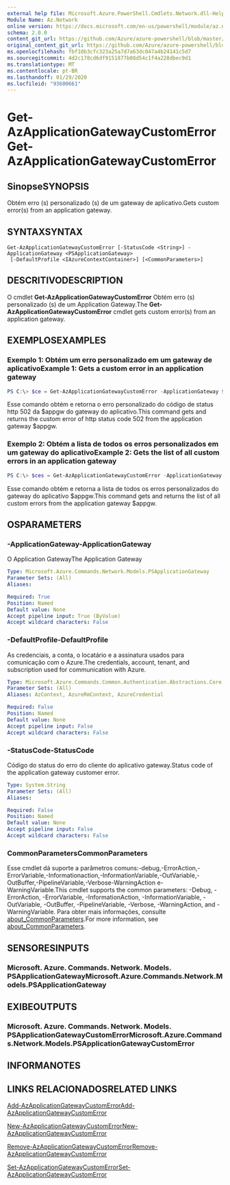```yaml
---
external help file: Microsoft.Azure.PowerShell.Cmdlets.Network.dll-Help.xml
Module Name: Az.Network
online version: https://docs.microsoft.com/en-us/powershell/module/az.network/get-azapplicationgatewaycustomerror
schema: 2.0.0
content_git_url: https://github.com/Azure/azure-powershell/blob/master/src/Network/Network/help/Get-AzApplicationGatewayCustomError.md
original_content_git_url: https://github.com/Azure/azure-powershell/blob/master/src/Network/Network/help/Get-AzApplicationGatewayCustomError.md
ms.openlocfilehash: fbf10b3cfc323a25a7d7a63dc047a4b24141c5d7
ms.sourcegitcommit: 4d2c178cd6df9151877b08d54c1f4a228dbec9d1
ms.translationtype: MT
ms.contentlocale: pt-BR
ms.lasthandoff: 01/29/2020
ms.locfileid: "93600661"
---
```

# <span data-ttu-id="8fb89-101">Get-AzApplicationGatewayCustomError</span><span class="sxs-lookup"><span data-stu-id="8fb89-101">Get-AzApplicationGatewayCustomError</span></span>

## <span data-ttu-id="8fb89-102">Sinopse</span><span class="sxs-lookup"><span data-stu-id="8fb89-102">SYNOPSIS</span></span>
<span data-ttu-id="8fb89-103">Obtém erro (s) personalizado (s) de um gateway de aplicativo.</span><span class="sxs-lookup"><span data-stu-id="8fb89-103">Gets custom error(s) from an application gateway.</span></span>

## <span data-ttu-id="8fb89-104">SYNTAX</span><span class="sxs-lookup"><span data-stu-id="8fb89-104">SYNTAX</span></span>

```
Get-AzApplicationGatewayCustomError [-StatusCode <String>] -ApplicationGateway <PSApplicationGateway>
 [-DefaultProfile <IAzureContextContainer>] [<CommonParameters>]
```

## <span data-ttu-id="8fb89-105">DESCRITIVO</span><span class="sxs-lookup"><span data-stu-id="8fb89-105">DESCRIPTION</span></span>
<span data-ttu-id="8fb89-106">O cmdlet **Get-AzApplicationGatewayCustomError** Obtém erro (s) personalizado (s) de um Application Gateway.</span><span class="sxs-lookup"><span data-stu-id="8fb89-106">The **Get-AzApplicationGatewayCustomError** cmdlet gets custom error(s) from an application gateway.</span></span>

## <span data-ttu-id="8fb89-107">EXEMPLOS</span><span class="sxs-lookup"><span data-stu-id="8fb89-107">EXAMPLES</span></span>

### <span data-ttu-id="8fb89-108">Exemplo 1: Obtém um erro personalizado em um gateway de aplicativo</span><span class="sxs-lookup"><span data-stu-id="8fb89-108">Example 1: Gets a custom error in an application gateway</span></span>
```powershell
PS C:\> $ce = Get-AzApplicationGatewayCustomError -ApplicationGateway $appgw -StatusCode HttpStatus502
```

<span data-ttu-id="8fb89-109">Esse comando obtém e retorna o erro personalizado do código de status http 502 da $appgw do gateway do aplicativo.</span><span class="sxs-lookup"><span data-stu-id="8fb89-109">This command gets and returns the custom error of http status code 502 from the application gateway $appgw.</span></span>

### <span data-ttu-id="8fb89-110">Exemplo 2: Obtém a lista de todos os erros personalizados em um gateway do aplicativo</span><span class="sxs-lookup"><span data-stu-id="8fb89-110">Example 2: Gets the list of all custom errors in an application gateway</span></span>
```powershell
PS C:\> $ces = Get-AzApplicationGatewayCustomError -ApplicationGateway $appgw
```

<span data-ttu-id="8fb89-111">Esse comando obtém e retorna a lista de todos os erros personalizados do gateway do aplicativo $appgw.</span><span class="sxs-lookup"><span data-stu-id="8fb89-111">This command gets and returns the list of all custom errors from the application gateway $appgw.</span></span>

## <span data-ttu-id="8fb89-112">OS</span><span class="sxs-lookup"><span data-stu-id="8fb89-112">PARAMETERS</span></span>

### <span data-ttu-id="8fb89-113">-ApplicationGateway</span><span class="sxs-lookup"><span data-stu-id="8fb89-113">-ApplicationGateway</span></span>
<span data-ttu-id="8fb89-114">O Application Gateway</span><span class="sxs-lookup"><span data-stu-id="8fb89-114">The Application Gateway</span></span>

```yaml
Type: Microsoft.Azure.Commands.Network.Models.PSApplicationGateway
Parameter Sets: (All)
Aliases:

Required: True
Position: Named
Default value: None
Accept pipeline input: True (ByValue)
Accept wildcard characters: False
```

### <span data-ttu-id="8fb89-115">-DefaultProfile</span><span class="sxs-lookup"><span data-stu-id="8fb89-115">-DefaultProfile</span></span>
<span data-ttu-id="8fb89-116">As credenciais, a conta, o locatário e a assinatura usados para comunicação com o Azure.</span><span class="sxs-lookup"><span data-stu-id="8fb89-116">The credentials, account, tenant, and subscription used for communication with Azure.</span></span>

```yaml
Type: Microsoft.Azure.Commands.Common.Authentication.Abstractions.Core.IAzureContextContainer
Parameter Sets: (All)
Aliases: AzContext, AzureRmContext, AzureCredential

Required: False
Position: Named
Default value: None
Accept pipeline input: False
Accept wildcard characters: False
```

### <span data-ttu-id="8fb89-117">-StatusCode</span><span class="sxs-lookup"><span data-stu-id="8fb89-117">-StatusCode</span></span>
<span data-ttu-id="8fb89-118">Código do status do erro do cliente do aplicativo gateway.</span><span class="sxs-lookup"><span data-stu-id="8fb89-118">Status code of the application gateway customer error.</span></span>

```yaml
Type: System.String
Parameter Sets: (All)
Aliases:

Required: False
Position: Named
Default value: None
Accept pipeline input: False
Accept wildcard characters: False
```

### <span data-ttu-id="8fb89-119">CommonParameters</span><span class="sxs-lookup"><span data-stu-id="8fb89-119">CommonParameters</span></span>
<span data-ttu-id="8fb89-120">Esse cmdlet dá suporte a parâmetros comuns:-debug,-ErrorAction,-ErrorVariable,-Informationaction,-InformationVariable,-OutVariable,-OutBuffer,-PipelineVariable,-Verbose-WarningAction e-WarningVariable.</span><span class="sxs-lookup"><span data-stu-id="8fb89-120">This cmdlet supports the common parameters: -Debug, -ErrorAction, -ErrorVariable, -InformationAction, -InformationVariable, -OutVariable, -OutBuffer, -PipelineVariable, -Verbose, -WarningAction, and -WarningVariable.</span></span> <span data-ttu-id="8fb89-121">Para obter mais informações, consulte [about_CommonParameters](https://go.microsoft.com/fwlink/?LinkID=113216).</span><span class="sxs-lookup"><span data-stu-id="8fb89-121">For more information, see [about_CommonParameters](https://go.microsoft.com/fwlink/?LinkID=113216).</span></span>

## <span data-ttu-id="8fb89-122">SENSORES</span><span class="sxs-lookup"><span data-stu-id="8fb89-122">INPUTS</span></span>

### <span data-ttu-id="8fb89-123">Microsoft. Azure. Commands. Network. Models. PSApplicationGateway</span><span class="sxs-lookup"><span data-stu-id="8fb89-123">Microsoft.Azure.Commands.Network.Models.PSApplicationGateway</span></span>

## <span data-ttu-id="8fb89-124">EXIBE</span><span class="sxs-lookup"><span data-stu-id="8fb89-124">OUTPUTS</span></span>

### <span data-ttu-id="8fb89-125">Microsoft. Azure. Commands. Network. Models. PSApplicationGatewayCustomError</span><span class="sxs-lookup"><span data-stu-id="8fb89-125">Microsoft.Azure.Commands.Network.Models.PSApplicationGatewayCustomError</span></span>

## <span data-ttu-id="8fb89-126">INFORMA</span><span class="sxs-lookup"><span data-stu-id="8fb89-126">NOTES</span></span>

## <span data-ttu-id="8fb89-127">LINKS RELACIONADOS</span><span class="sxs-lookup"><span data-stu-id="8fb89-127">RELATED LINKS</span></span>

[<span data-ttu-id="8fb89-128">Add-AzApplicationGatewayCustomError</span><span class="sxs-lookup"><span data-stu-id="8fb89-128">Add-AzApplicationGatewayCustomError</span></span>](./Add-AzApplicationGatewayCustomError.md)

[<span data-ttu-id="8fb89-129">New-AzApplicationGatewayCustomError</span><span class="sxs-lookup"><span data-stu-id="8fb89-129">New-AzApplicationGatewayCustomError</span></span>](./New-AzApplicationGatewayCustomError.md)

[<span data-ttu-id="8fb89-130">Remove-AzApplicationGatewayCustomError</span><span class="sxs-lookup"><span data-stu-id="8fb89-130">Remove-AzApplicationGatewayCustomError</span></span>](./Remove-AzApplicationGatewayCustomError.md)

[<span data-ttu-id="8fb89-131">Set-AzApplicationGatewayCustomError</span><span class="sxs-lookup"><span data-stu-id="8fb89-131">Set-AzApplicationGatewayCustomError</span></span>](./Set-AzApplicationGatewayCustomError.md)
